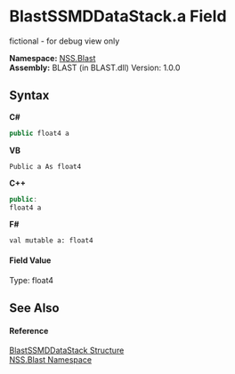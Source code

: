 # BlastSSMDDataStack.a Field
 

fictional - for debug view only

**Namespace:**&nbsp;<a href="88b55311-4a89-0894-e27a-e157e443c7f7.md">NSS.Blast</a><br />**Assembly:**&nbsp;BLAST (in BLAST.dll) Version: 1.0.0

## Syntax

**C#**<br />
``` C#
public float4 a
```

**VB**<br />
``` VB
Public a As float4
```

**C++**<br />
``` C++
public:
float4 a
```

**F#**<br />
``` F#
val mutable a: float4
```


#### Field Value
Type: float4

## See Also


#### Reference
<a href="0f4f1f7f-e862-bea9-18e1-be0225e19ae1.md">BlastSSMDDataStack Structure</a><br /><a href="88b55311-4a89-0894-e27a-e157e443c7f7.md">NSS.Blast Namespace</a><br />